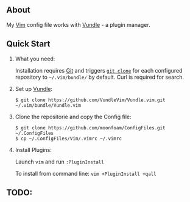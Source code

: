 ## About

My [Vim] config file works with [Vundle] - a plugin manager.

## Quick Start

1. What you need:
   
   Installation requires [Git] and triggers [`git clone`] for each configured repository to `~/.vim/bundle/` by default.
   Curl is required for search.
   
2. Set up [Vundle]:

   `$ git clone https://github.com/VundleVim/Vundle.vim.git ~/.vim/bundle/Vundle.vim`

3. Clone the repositorie and copy the Config file:

   ```
   $ git clone https://github.com/moonfoam/ConfigFiles.git ~/.ConfigFiles
   $ cp ~/.ConfigFiles/Vim/.vimrc ~/.vimrc
   ```

4. Install Plugins:

   Launch `vim` and run `:PluginInstall`

   To install from command line: `vim +PluginInstall +qall`

## TODO:

[Vundle]:http://github.com/VundleVim/Vundle.vim
[Vim]:http://www.vim.org
[Git]:http://git-scm.com
[`git clone`]:http://gitref.org/creating/#clone
